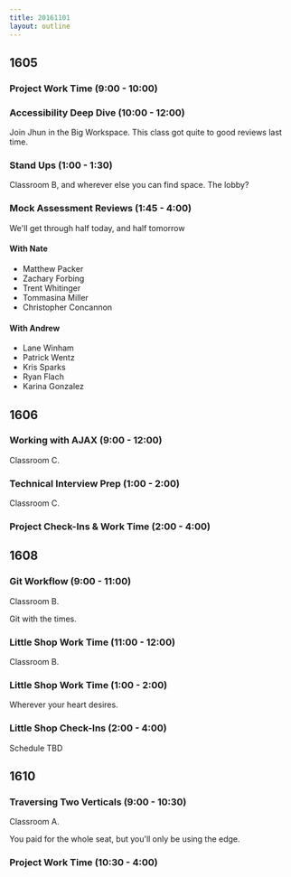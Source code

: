 ```yaml
---
title: 20161101
layout: outline
---
```


## 1605

### Project Work Time (9:00 - 10:00)

### Accessibility Deep Dive (10:00 - 12:00)

Join Jhun in the Big Workspace. This class got quite to good reviews last time.


### Stand Ups (1:00 - 1:30)

Classroom B, and wherever else you can find space. The lobby?

### Mock Assessment Reviews (1:45 - 4:00)

We'll get through half today, and half tomorrow

#### With Nate

- Matthew Packer
- Zachary Forbing
- Trent Whitinger
- Tommasina Miller
- Christopher Concannon

#### With Andrew

- Lane Winham
- Patrick Wentz
- Kris Sparks
- Ryan Flach
- Karina Gonzalez



## 1606

### Working with AJAX (9:00 - 12:00)

Classroom C.

### Technical Interview Prep (1:00 - 2:00)

Classroom C.

### Project Check-Ins & Work Time (2:00 - 4:00)


## 1608

### Git Workflow (9:00 - 11:00)

Classroom B.

Git with the times.

### Little Shop Work Time (11:00 - 12:00)

Classroom B.

### Little Shop Work Time (1:00 - 2:00)

Wherever your heart desires.

### Little Shop Check-Ins (2:00 - 4:00)

Schedule TBD

## 1610

### Traversing Two Verticals (9:00 - 10:30)

Classroom A.

You paid for the whole seat, but you'll only be using the edge.

### Project Work Time (10:30 - 4:00)
